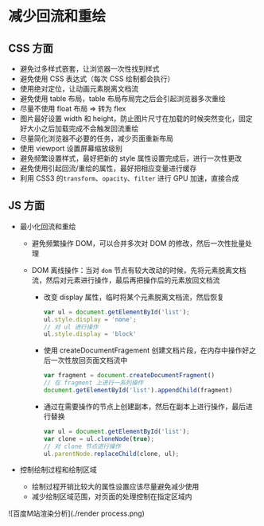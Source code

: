 # 减少回流和重绘

## CSS 方面

- 避免过多样式嵌套，让浏览器一次性找到样式
- 避免使用 CSS 表达式（每次 CSS 绘制都会执行）
- 使用绝对定位，让动画元素脱离文档流
- 避免使用 table 布局，table 布局布局完之后会引起浏览器多次重绘
- 尽量不使用 float 布局 => 转为 flex
- 图片最好设置 width 和 height，防止图片尺寸在加载的时候突然变化，固定好大小之后加载完成不会触发回流重绘
- 尽量简化浏览器不必要的任务，减少页面重新布局
- 使用 viewport 设置屏幕缩放级别
- 避免频繁设置样式，最好把新的 style 属性设置完成后，进行一次性更改
- 避免使用引起回流/重绘的属性，最好把相应变量进行缓存
- 利用 CSS3 的`transform`、`opacity`、`filter` 进行 GPU 加速，直接合成

## JS 方面

- 最小化回流和重绘

  - 避免频繁操作 DOM，可以合并多次对 DOM 的修改，然后一次性批量处理

  - DOM 离线操作：当对 `dom` 节点有较大改动的时候，先将元素脱离文档流，然后对元素进行操作，最后再把操作后的元素放回文档流

    - 改变 display 属性，临时将某个元素脱离文档流，然后恢复

      ```js
      var ul = document.getElementById('list');
      ul.style.display = 'none';
      // 对 ul 进行操作
      ul.style.display = 'block'
      ```

    - 使用 createDocumentFragement 创建文档片段，在内存中操作好之后一次性放回页面文档流中

      ```js
      var fragment = document.createDocumentFragment()
      // 在 fragment 上进行一系列操作
      document.getElementById('list').appendChild(fragment)
      ```

    - 通过在需要操作的节点上创建副本，然后在副本上进行操作，最后进行替换

      ```js
      var ul = document.getElementById('list');
      var clone = ul.cloneNode(true);
      // 对 clone 节点进行操作
      ul.parentNode.replaceChild(clone, ul);
      ```

- 控制绘制过程和绘制区域

  - 绘制过程开销比较大的属性设置应该尽量避免减少使用
  - 减少绘制区域范围，对页面的处理控制在指定区域内

![百度M站渲染分析](./render process.png)